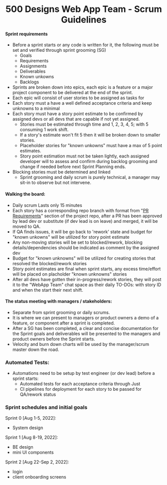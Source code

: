 <div align="center">
  <h1>500 Designs Web App Team - Scrum Guidelines</h1>
</div>

#### Sprint requirements

-   Before a sprint starts or any code is written for it, the following must be set and verified through sprint grooming (SG)
    -   Goals
    -   Requirements
    -   Assignments
    -   Deliverables
    -   Known unkowns
    -   Backlogs
-   Sprints are broken down into epics, each epic is a feature or a major project component to be delivered at the end of the sprint.
-   Each epic will consist of user stories to be assigned as tasks for
-   Each story must a have a well defined acceptance criteria and keep unknowns to a minimal
-   Each story must have a story point estimate to be confirmed by assigned devs or all devs that are capable if not yet assigned.
    - Stories must be estimated through time and 1, 2, 3, 4, 5; with 5 consuming 1 work shift.
    - If a story's estimate won't fit 5 then it will be broken down to smaller stories.
    - Placeholder stories for "known unkowns" must have a max of 5 point estimates.
    - Story point estimation must not be taken lightly, each assigned developer will to assess and confirm during backlog grooming and change if needed before next Sprint Planning ends.
-   Blocking stories must be determined and linked
    -   Sprint grooming and daily scrum is purely technical, a manager may sit-in to observe but not intervene.

#### Walking the board:

-   Daily scrum Lasts only 15 minutes
-   Each story has a corresponding repo branch with format from "[PR Requirements](https://github.com/500-Designs/design-force-portal#repo-pr-requirements)" section of the project repo, after a PR has been approved by lead dev or substitute (if dev lead is on leave) and merged, it will be moved to QA.
-   If QA finds issues, it will be go back to 'rework' state and budget for "known unkowns" will be utilized for story point estimate
-   Any non-moving stories will be set to blocked/rework, blocking details/dependencies should be indicated as comment by the assigned dev
-   Budget for "known unknowns" will be utilized for creating stories that resolved the blocked/rework stories
-   Story point estimates are final when sprint starts, any excess time/effort will be placed on placholder "known unknowns" stories
-   After all devs have gotten their in-progress/rework stories, they will post it to the "WebApp Team" chat space as their daily TO-DOs: with story ID and when the start their next shift.

#### The status meeting with managers / stakeholders:

-   Separate from sprint grooming or daily scrums.
-   It is where we can present to managers or product owners a demo of a feature, or component after a sprint is completed.
-   After a SG has been completed, a clear and concise documentation for the Sprint goals and deliverables will be presented to the managers and product owners before the Sprint starts.
-   Velocity and burn down charts will be used by the manager/scrum master down the road.

### Automated Tests:

-   Automations need to be setup by test engineer (or dev lead) before a sprint starts:
    -   Automated tests for each acceptance criteria through Just
    -   CI pipelines for deployment for each story to be passed for QA/rework status

### Sprint schedules and initial goals

Sprint 0 [Aug 1-5, 2022]:
  - System design

Sprint 1 [Aug 8-19, 2022]:
  - BE design
  - mini UI components

Sprint 2 [Aug 22-Sep 2, 2022]:
  - login
  - client onboarding screens

